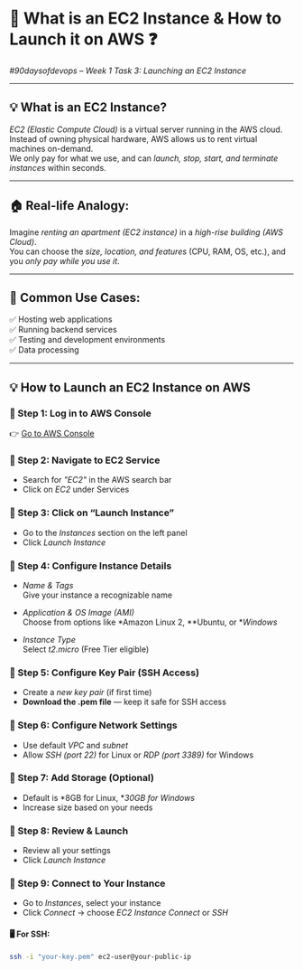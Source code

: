 # 🚀 What is an EC2 Instance & How to Launch it on AWS ❓
*#90daysofdevops – Week 1 Task 3: Launching an EC2 Instance*

---

## 💡 What is an EC2 Instance?

*EC2 (Elastic Compute Cloud)* is a virtual server running in the AWS cloud.  
Instead of owning physical hardware, AWS allows us to rent virtual machines on-demand.  
We only pay for what we use, and can *launch, stop, start, and terminate instances* within seconds.

---

## 🏠 Real-life Analogy:

Imagine *renting an apartment (EC2 instance)* in a *high-rise building (AWS Cloud)*.  
You can choose the *size, location, and features* (CPU, RAM, OS, etc.), and you *only pay while you use it*.

---

## 📌 Common Use Cases:

 ✅ Hosting web applications  
 ✅ Running backend services  
 ✅ Testing and development environments  
 ✅ Data processing  

---

## 💡 How to Launch an EC2 Instance on AWS

### 🔹 Step 1: Log in to AWS Console  
👉 [Go to AWS Console](https://lnkd.in/dzvGEhGy)

### 🔹 Step 2: Navigate to EC2 Service  
- Search for *"EC2"* in the AWS search bar  
- Click on *EC2* under Services  

### 🔹 Step 3: Click on “Launch Instance”  
- Go to the *Instances* section on the left panel  
- Click *Launch Instance*

### 🔹 Step 4: Configure Instance Details

- *Name & Tags*  
  Give your instance a recognizable name

- *Application & OS Image (AMI)*  
  Choose from options like *Amazon Linux 2, **Ubuntu, or **Windows*

- *Instance Type*  
  Select *t2.micro* (Free Tier eligible)

### 🔹 Step 5: Configure Key Pair (SSH Access)  
- Create a *new key pair* (if first time)  
- **Download the .pem file** — keep it safe for SSH access

### 🔹 Step 6: Configure Network Settings  
- Use default *VPC* and *subnet*  
- Allow *SSH (port 22)* for Linux or *RDP (port 3389)* for Windows  

### 🔹 Step 7: Add Storage (Optional)  
- Default is *8GB for Linux, **30GB for Windows*  
- Increase size based on your needs

### 🔹 Step 8: Review & Launch  
- Review all your settings  
- Click *Launch Instance*

### 🔹 Step 9: Connect to Your Instance  
- Go to *Instances*, select your instance  
- Click *Connect* → choose *EC2 Instance Connect* or *SSH*

#### 🖥 For SSH:
```bash
ssh -i "your-key.pem" ec2-user@your-public-ip